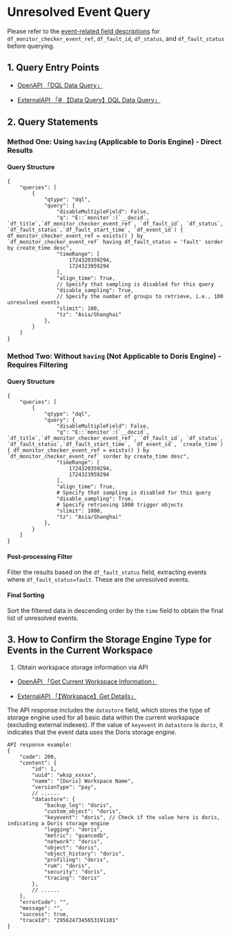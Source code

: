 # Unresolved Event Query

Please refer to the [event-related field descriptions](../../events/#fields) for `df_monitor_checker_event_ref`, `df_fault_id`, `df_status`, and `df_fault_status` before querying.

## 1. Query Entry Points

- [OpenAPI 「DQL Data Query」](../../open-api/query-data/query-data-v1/)

- [ExternalAPI 「# 【Data Query】DQL Data Query」](../../external-api/query-data/query-data/)

## 2. Query Statements

### Method One: Using `having` (Applicable to Doris Engine) - Direct Results

#### Query Structure

```
{
    "queries": [
        {
            "qtype": "dql",
            "query": {
                "disableMultipleField": False,
                "q": "E::`monitor`:(`__docid`, `df_title`,`df_monitor_checker_event_ref`, `df_fault_id`, `df_status`, `df_fault_status`,`df_fault_start_time`, `df_event_id`) { df_monitor_checker_event_ref = exists() } by `df_monitor_checker_event_ref` having df_fault_status = 'fault' sorder by create_time desc",
                "timeRange": [
                    1724320359294,
                    1724323959294
                ],
                "align_time": True,
                // Specify that sampling is disabled for this query
                "disable_sampling": True,
                // Specify the number of groups to retrieve, i.e., 100 unresolved events
                "slimit": 100,
                "tz": "Asia/Shanghai"
            },
        }
    ]
}
```

### Method Two: Without `having` (Not Applicable to Doris Engine) - Requires Filtering

#### Query Structure

```
{
    "queries": [
        {
            "qtype": "dql",
            "query": {
                "disableMultipleField": False,
                "q": "E::`monitor`:(`__docid`, `df_title`,`df_monitor_checker_event_ref`, `df_fault_id`, `df_status`, `df_fault_status`,`df_fault_start_time`, `df_event_id`, `create_time`) { df_monitor_checker_event_ref = exists() } by `df_monitor_checker_event_ref` sorder by create_time desc",
                "timeRange": [
                    1724320359294,
                    1724323959294
                ],
                "align_time": True,
                # Specify that sampling is disabled for this query
                "disable_sampling": True,
                # Specify retrieving 1000 trigger objects
                "slimit": 1000,
                "tz": "Asia/Shanghai"
            },
        }
    ]
}
```

#### Post-processing Filter

Filter the results based on the `df_fault_status` field, extracting events where `df_fault_status=fault`. These are the unresolved events.

#### Final Sorting

Sort the filtered data in descending order by the `time` field to obtain the final list of unresolved events.

## 3. How to Confirm the Storage Engine Type for Events in the Current Workspace

1. Obtain workspace storage information via API

- [OpenAPI 「Get Current Workspace Information」](../../open-api/workspace/current/)

- [ExternalAPI 「【Workspace】Get Details」](../../external-api/workspace/get/)

The API response includes the `datastore` field, which stores the type of storage engine used for all basic data within the current workspace (excluding external indexes). If the value of `keyevent` in `datastore` is `doris`, it indicates that the event data uses the Doris storage engine.

```
API response example:
{
    "code": 200,
    "content": {
        "id": 1,
        "uuid": "wksp_xxxxx",
        "name": "[Doris] Workspace Name",
        "versionType": "pay",
        // ......
        "datastore": {
            "backup_log": "doris",
            "custom_object": "doris",
            "keyevent": "doris", // Check if the value here is doris, indicating a Doris storage engine
            "logging": "doris",
            "metric": "guancedb",
            "network": "doris",
            "object": "doris",
            "object_history": "doris",
            "profiling": "doris",
            "rum": "doris",
            "security": "doris",
            "tracing": "doris"
        },
        // ......
    },
    "errorCode": "",
    "message": "",
    "success": true,
    "traceId": "2956247345653191101"
}
```